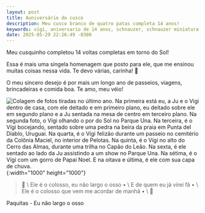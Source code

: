 ```yaml
---
layout: post
title: Auniversário do cusco
description: Meu cusco branco de quatro patas completa 14 anos!
keywords: vígi, aniversario de 14 anos, schnauzer, schnauzer miniatura
date: 2025-05-29 22:26:49 -0300
---
```


Meu cusquinho completou 14 voltas completas em torno do Sol!

Essa é mais uma singela homenagem que posto para ele, que me ensinou muitas coisas nessa vida. Te devo várias, carinha! 👊

O meu sincero desejo é por mais um longo ano de passeios, viagens, brincadeiras e comida boa. Te amo, meu véio!

![Colagem de fotos tiradas no último ano. Na primeira está eu, a Ju e o Vigi dentro de casa, com ele deitado e em primeiro plano, eu deitado sobre ele em segundo plano e a Ju sentada na mesa de centro em terceiro plano. Na segunda foto, o Vígi olhando o por do Sol no Parque Una. Na terceira, é o Vígi bocejando, sentado sobre uma pedra na beira da praia em Punta del Diablo, Uruguai. Na quarta, é o Vígi felizão durante um passeio no cemitério da Colônia Maciel, no interior de Pelotas. Na quinta, é o Vígi no alto do Cerro das Almas, durante uma trilha no Capão do Leão. Na sexta, é ele sentado ao lado da Ju assistindo a um show no Parque Una. Na sétima, é o Vígi com um gorro de Papai Noel. E na oitava e última, é ele com sua capa de chuva.](/assets/images/blog/2025-05-29-auniversario_do_cusco/01.webp "Colagem de fotos tiradas no último ano:
Na primeira está o Vígi, eu e a Ju dentro de casa.
Na segunda foto, o Vígi olhando o por do Sol no Parque Una.
Na terceira, é o Vígi bocejando, sentado sobre uma pedra na beira da praia em Punta del Diablo, Uruguai.
Na quarta, é o Vígi felizão durante um passeio no cemitério da Colônia Maciel, no interior de Pelotas.
Na quinta, é o Vígi no alto do Cerro das Almas, durante uma trilha no Capão do Leão.
Na sexta, é ele sentado ao lado da Ju assistindo a um show no Parque Una.
Na sétima, é o Vígi com um gorro de Papai Noel.
E na oitava e última, é ele com sua capa de chuva."){:width="1000" height="1000"}

> &#127932; \\
Ele é o colosso, eu não largo o osso • \\
E de quem eu já virei fã • \\
Ele é o colosso que vem me acordar de manhã • \\
&#127932;

Paquitas - Eu não largo o osso
